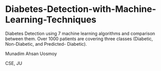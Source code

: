 # Diabetes-Detection-with-Machine-Learning-Techniques
Diabetes Detection using 7 machine learning algorithms and comparison between them.  Over 1000 patients are covering three classes (Diabetic, Non-Diabetic, and Predicted- Diabetic).

Munadim Ahsan Uosmoy

CSE, JU
